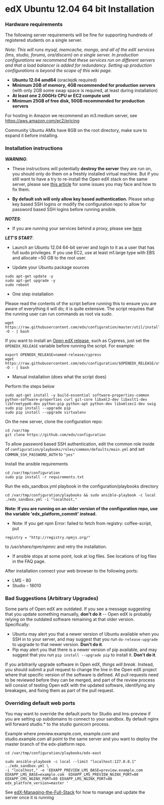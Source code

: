 # edX Ubuntu 12.04 64 bit Installation

### Hardware requirements

The following server requirements will be fine for supporting hundreds of registered students on a single server.

_Note: This will runs mysql, memcache, mongo, and all of the edX services (lms, studio, forums, ora/discern) on a single server. In production configurations we recommend that these services run on different servers and that a load balancer is added for redundancy. Setting up production configurations is beyond the scope of this wiki page._

- __Ubuntu 12.04 amd64__ (oraclejdk required)
- __Minimum 2GB of memory, 4GB recommended for production servers__ (with only 2GB some swap space is required, at least during installation)
- __At least one 2.00GHz CPU or EC2 compute unit__
- __Minimum 25GB of free disk, 50GB recommended for production servers__

For hosting in Amazon we recommend an m3.medium server, see https://aws.amazon.com/ec2/pricing

Community Ubuntu AMIs have 8GB on the root directory, make sure to expand it before installing.

### Installation instructions

___WARNING___:

- These instructions will potentially __destroy the server__ they are run on, you should only do them on a freshly installed virtual machine. But if you still want to have a try to re-install the Open edX stack on the same server, please see [this article](https://github.com/edx/configuration/wiki/Re-install-Open-edX-in-Ubuntu-12.04) for some issues you may face and how to fix them.

- __By default ssh will only allow key based authentication.__ Please setup key based SSH logins or modify the configuration repo to allow for password based SSH logins before running ansible.

___NOTES___:

- If you are running your services behind a proxy, please see [here](https://github.com/edx/configuration/wiki/edX-proxy-instructions)

___LET'S START___:

- Launch an Ubuntu 12.04 64-bit server and login to it as a user that has full sudo privileges. If you use EC2, use at least m1.large type with EBS and allocate ~50 GB to the root user.

- Update your Ubuntu package sources
```
sudo apt-get update -y
sudo apt-get upgrade -y
sudo reboot
```
- One step installation

Please read the contents of the script before running this to ensure you are aware of everything it will do; it is quite extensive. The script requires that the running user can run commands as root via sudo.
```
wget https://raw.githubusercontent.com/edx/configuration/master/util/install/sandbox.sh -O - | bash
```
If you want to install an [Open edX release](https://openedx.atlassian.net/wiki/display/DOC/Open+edX+Releases), such as Cypress, just set the `OPENEDX_RELEASE` variable before running the script. For example:
```
export OPENEDX_RELEASE=named-release/cypress
wget https://raw.githubusercontent.com/edx/configuration/$OPENEDX_RELEASE/util/install/sandbox.sh -O - | bash
```
- Manual installation (does what the script does)

Perform the steps below
```
sudo apt-get install -y build-essential software-properties-common python-software-properties curl git-core libxml2-dev libxslt1-dev libfreetype6-dev python-pip python-apt python-dev libxmlsec1-dev swig
sudo pip install --upgrade pip
sudo pip install --upgrade virtualenv
```
On the new server, clone the configuration repo:
```
cd /var/tmp
git clone https://github.com/edx/configuration
```
To allow password based SSH authentication, edit the common role inside of `configuration/playbooks/roles/common/defaults/main.yml` and set `COMMON_SSH_PASSWORD_AUTH` to `"yes"`

Install the ansible requirements
```
cd /var/tmp/configuration
sudo pip install -r requirements.txt
```
Run the edx_sandbox.yml playbook in the configuration/playbooks directory
```
cd /var/tmp/configuration/playbooks && sudo ansible-playbook -c local ./edx_sandbox.yml -i "localhost,"
```
__Note: If you are running on an older version of the configuration repo, use the variable 'edx_platform_commit' instead.__

- Note: If you get npm Error: failed to fetch from registry: coffee-script, put
```
registry = "http://registry.npmjs.org/"
```
to _/usr/share/npm/npmrc_ and retry the installation.

- If ansible stops at some point, look at log files. See locations of log files in the FAQ page.

After installation connect your web browser to the following ports:

- LMS - 80
- Studio - 18010

### Bad Suggestions (Arbitrary Upgrades)

Some parts of Open edX are outdated. If you see a message suggesting that you update something manually, __don't do it__ -- Open edX is probably relying on the outdated software remaining at that older version. Specifically:

- Ubuntu may alert you that a newer version of Ubuntu available when you SSH in to your server, and may suggest that you run `do-release-upgrade` to upgrade to that newer version. __Don't do it__.
- Pip may alert you that there is a newer version of pip available, and may suggest that you run `pip install --upgrade pip` to install it. __Don't do it__.

If you arbitrarily upgrade software in Open edX, _things will break_. Instead, you should submit a pull request to change the line in the Open edX project where that specific version of the software is defined. All pull requests need to be reviewed before they can be merged, and part of the review process will consist of testing Open edX with the updated software, identifying any breakages, and fixing them as part of the pull request.

### Overriding default web ports

You may want to override the default ports for Studio and lms-preview if you are setting up subdomains to connect to your sandbox. By default nginx will forward studio.* to the studio gunicorn process.

Example where preview.example.com, example.com and studio.example.com all point to the same server and you want to deploy the master branch of the edx-platform repo.

```
cd /var/tmp/configuration/playbooks/edx-east

sudo ansible-playbook -c local --limit "localhost:127.0.0.1" ../edx_sandbox.yml \
-i "localhost," -e 'EDXAPP_PREVIEW_LMS_BASE=preview.example.com  EDXAPP_LMS_BASE=example.com  EDXAPP_LMS_PREVIEW_NGINX_PORT=80 EDXAPP_CMS_NGINX_PORT=80 EDXAPP_LMS_NGINX_PORT=80 edx_platform_version=master '
```

See [edX-Managing-the-Full-Stack](https://github.com/edx/configuration/wiki/edX-Managing-the-Full-Stack) for how to manage and update the server once it is running
